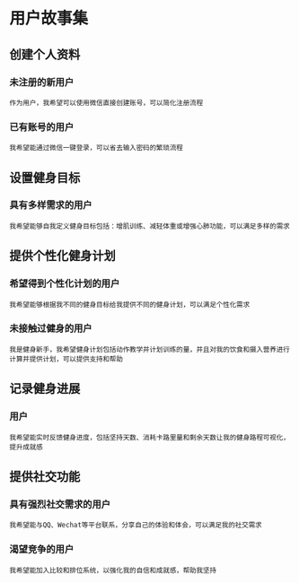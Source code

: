 # 用户故事集
## 创建个人资料
### 未注册的新用户
    作为用户，我希望可以使用微信直接创建账号，可以简化注册流程
### 已有账号的用户
    我希望能通过微信一键登录，可以省去输入密码的繁琐流程
## 设置健身目标
### 具有多样需求的用户
    我希望能够自我定义健身目标包括：增肌训练、减轻体重或增强心肺功能，可以满足多样的需求
## 提供个性化健身计划
### 希望得到个性化计划的用户
    我希望能够根据我不同的健身目标给我提供不同的健身计划，可以满足个性化需求
### 未接触过健身的用户
    我是健身新手，我希望健身计划包括动作教学并计划训练的量，并且对我的饮食和摄入营养进行计算并提供计划，可以提供支持和帮助
## 记录健身进展
### 用户
    我希望能实时反馈健身进度，包括坚持天数、消耗卡路里量和剩余天数让我的健身路程可视化，提升成就感
## 提供社交功能
### 具有强烈社交需求的用户
    我希望能与QQ、Wechat等平台联系，分享自己的体验和体会，可以满足我的社交需求
### 渴望竞争的用户
    我希望能加入比较和排位系统，以强化我的自信和成就感，帮助我坚持
